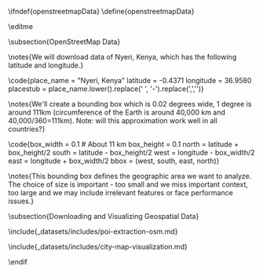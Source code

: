 \ifndef{openstreetmapData}
\define{openstreetmapData}

\editme

\subsection{OpenStreetMap Data}

\notes{We will download data of Nyeri, Kenya, which has the following latitude and longitude.}

\code{place_name = "Nyeri, Kenya"
latitude = -0.4371
longitude = 36.9580
placestub = place_name.lower().replace(' ', '-').replace(',','')}

\notes{We'll create a bounding box which is 0.02 degrees wide, 1 degree is around 111km (circumference of the Earth is around 40,000 km and 40,000/360=111km). Note: will this approximation work well in all countries?}

\code{box_width = 0.1 # About 11 km
box_height = 0.1
north = latitude + box_height/2
south = latitude - box_height/2
west = longitude - box_width/2
east = longitude + box_width/2
bbox = (west, south, east, north)}

\notes{This bounding box defines the geographic area we want to analyze. The choice of size is important - too small and we miss important context, too large and we may include irrelevant features or face performance issues.}

\subsection{Downloading and Visualizing Geospatial Data}

\include{_datasets/includes/poi-extraction-osm.md}

\include{_datasets/includes/city-map-visualization.md}

\endif



